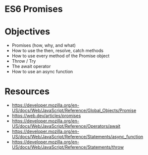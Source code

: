 # ES6 Promises

# Objectives
- Promises (how, why, and what)
- How to use the then, resolve, catch methods
- How to use every method of the Promise object
- Throw / Try
- The await operator
- How to use an async function

# Resources
- https://developer.mozilla.org/en-US/docs/Web/JavaScript/Reference/Global_Objects/Promise
- https://web.dev/articles/promises
- https://developer.mozilla.org/en-US/docs/Web/JavaScript/Reference/Operators/await
- https://developer.mozilla.org/en-US/docs/Web/JavaScript/Reference/Statements/async_function
- https://developer.mozilla.org/en-US/docs/Web/JavaScript/Reference/Statements/throw
